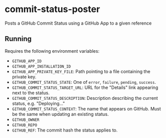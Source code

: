 # commit-status-poster
Posts a GitHub Commit Status using a GitHub App to a given reference

## Running
Requires the following environment variables:
* `GITHUB_APP_ID`
* `GITHUB_APP_INSTALLATION_ID`
* `GITHUB_APP_PRIVATE_KEY_FILE`: Path pointing to a file containing the private key.
* `GITHUB_COMMIT_STATUS_STATE`: One of `error`, `failure`, `pending`, `success`.
* `GITHUB_COMMIT_STATUS_TARGET_URL`: URL for the "Details" link appearing next to the status.
* `GITHUB_COMMIT_STATUS_DESCRIPTION`: Description describing the current status, e.g. "Deploying..."
* `GITHUB_COMMIT_STATUS_CONTEXT`: The name that appears on GitHub. Must be the same when updating an
	existing status.
* `GITHUB_OWNER`
* `GITHUB_REPO`
* `GITHUB_REF`: The commit hash the status applies to.
